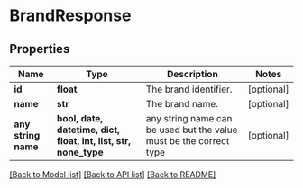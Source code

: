 # BrandResponse


## Properties
Name | Type | Description | Notes
------------ | ------------- | ------------- | -------------
**id** | **float** | The brand identifier. | [optional] 
**name** | **str** | The brand name. | [optional] 
**any string name** | **bool, date, datetime, dict, float, int, list, str, none_type** | any string name can be used but the value must be the correct type | [optional]

[[Back to Model list]](../README.md#documentation-for-models) [[Back to API list]](../README.md#documentation-for-api-endpoints) [[Back to README]](../README.md)


